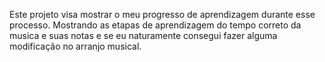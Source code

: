 Este projeto visa mostrar o meu progresso de aprendizagem durante esse processo.
Mostrando as etapas de aprendizagem do tempo correto da musica e suas notas e se eu naturamente consegui fazer alguma modificação no arranjo musical.
